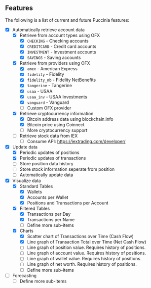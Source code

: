 ## Features

The following is a list of current and future Puccinia features:

- [x] Automatically retrieve account data
  - [x] Retrieve from account types using OFX
    - [x] `CHECKING` - Checking accounts
    - [x] `CREDITCARD` - Credit card accounts
    - [x] `INVESTMENT` - Investment accounts
    - [x] `SAVINGS` - Saving accounts
  - [x] Retrieve from providers using OFX
    - [x] `amex` - American Express
    - [x] `fidelity` - Fidelity
    - [x] `fidelity_nb` - Fidelity NetBenefits
    - [x] `tangerine` - Tangerine
    - [x] `usaa` - USAA
    - [x] `usaa_inv` - USAA Investments
    - [x] `vanguard` - Vanguard
    - [ ] Custom OFX provider
  - [x] Retrieve cryptocurrency information
    - [x] Bitcoin address data using blockchain.info
    - [x] Bitcoin price using Coinnect
    - [ ] More cryptocurrency support
  - [ ] Retrieve stock data from IEX
    - [ ] Consume API: https://iextrading.com/developer/
- [x] Update data
  - [x] Periodic updates of positions
  - [x] Periodic updates of transactions
  - [ ] Store position data history
  - [ ] Store stock information seperate from position
  - [ ] Automatically update data
- [x] Visualize data
  - [x] Standard Tables
    - [x] Wallets
    - [x] Accounts per Wallet
    - [x] Positions and Transactions per Account
  - [x] Filtered Tables
    - [x] Transactions per Day
    - [x] Transactions per Name
    - [ ] Define more sub-items
  - [x] Charts
    - [x] Scatter chart of Transactions over Time (Cash Flow)
    - [x] Line graph of Transaction Total over Time (Net Cash Flow)
    - [ ] Line graph of position value. Requires history of positions.
    - [ ] Line graph of account value. Requires history of positions.
    - [ ] Line graph of wallet value. Requires history of positions.
    - [ ] Line graph of net worth. Requires history of positions.
    - [ ] Define more sub-items
- [ ] Forecasting
    - [ ] Define more sub-items

